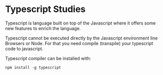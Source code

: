# Typescript Studies

Typescript is language built on top of the Javascript where it offers some new features to enrich the language.

Typescript cannot be executed directly by the Javascript environment line Browsers or Node. For that you need compile (transpile) your typescript code to javascript.

Typescript compiler can be installed with:

```
npm install -g typescript
```
